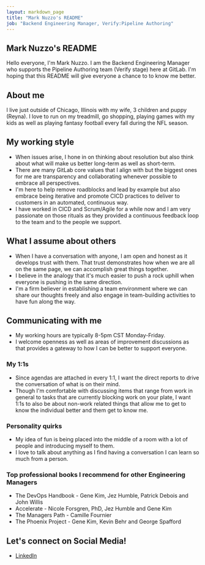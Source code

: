 ```yaml
---
layout: markdown_page
title: "Mark Nuzzo's README"
job: "Backend Engineering Manager, Verify:Pipeline Authoring"
---
```


## Mark Nuzzo's README

Hello everyone, I'm Mark Nuzzo. I am the Backend Engineering Manager who supports the Pipeline Authoring team (Verify stage) here at GitLab. I'm hoping that this README will give everyone a chance to to know me better.

## About me

I live just outside of Chicago, Illinois with my wife, 3 children and puppy (Reyna).  I love to run on my treadmill, go shopping, playing games with my kids as well as playing fantasy football every fall during the NFL season.

## My working style

* When issues arise, I hone in on thinking about resolution but also think about what will make us better long-term as well as short-term.
* There are many GitLab core values that I align with but the biggest ones for me are transparency and collaborating whenever possible to embrace all perspectives.
* I'm here to help remove roadblocks and lead by example but also embrace being iterative and promote CICD practices to deliver to customers in an automated, continuous way.
* I have worked in CICD and Scrum/Agile for a while now and I am very passionate on those rituals as they provided a continuous feedback loop to the team and to the people we support.

## What I assume about others

* When I have a conversation with anyone, I am open and honest as it develops trust with them.  That trust demonstrates how when we are all on the same page, we can accomplish great things together.
* I believe in the analogy that it's much easier to push a rock uphill when everyone is pushing in the same direction.
* I'm a firm believer in establishing a team environment where we can share our thoughts freely and also engage in team-building activities to have fun along the way.

## Communicating with me

* My working hours are typically 8-5pm CST Monday-Friday.
* I welcome openness as well as areas of improvement discussions as that provides a gateway to how I can be better to support everyone.

### My 1:1s

* Since agendas are attached in every 1:1, I want the direct reports to drive the conversation of what is on their mind.
* Though I'm comfortable with discussing items that range from work in general to tasks that are currently blocking work on your plate, I want 1:1s to also be about non-work related things that allow me to get to know the individual better and them get to know me.

### Personality quirks

* My idea of fun is being placed into the middle of a room with a lot of people and introducing myself to them.
* I love to talk about anything as I find having a conversation I can learn so much from a person.

### Top professional books I recommend for other Engineering Managers

* The DevOps Handbook - Gene Kim, Jez Humble, Patrick Debois and John Willis
* Accelerate - Nicole Forsgren, PhD, Jez Humble and Gene Kim
* The Managers Path - Camille Fournier 
* The Phoenix Project - Gene Kim, Kevin Behr and George Spafford

## Let's connect on Social Media!

* [LinkedIn](https://www.linkedin.com/in/mark-nuzzo/)
